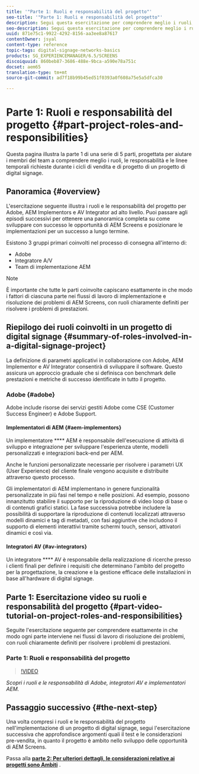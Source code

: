 ```yaml
---
title: '"Parte 1: Ruoli e responsabilità del progetto"'
seo-title: '"Parte 1: Ruoli e responsabilità del progetto"'
description: Segui questa esercitazione per comprendere meglio i ruoli, le responsabilità e le linee temporali richiesti durante il ciclo di vita delle vendite e dei progetti per un progetto di digital signage.
seo-description: Segui questa esercitazione per comprendere meglio i ruoli, le responsabilità e le linee temporali richiesti durante il ciclo di vita delle vendite e dei progetti per un progetto di digital signage.
uuid: 871e75c1-9922-4292-8156-aa3ee8a87617
contentOwner: jsyal
content-type: reference
topic-tags: digital-signage-networks-basics
products: SG_EXPERIENCEMANAGER/6.5/SCREENS
discoiquuid: 860beb87-3686-488e-9bca-a590e78a751c
docset: aem65
translation-type: tm+mt
source-git-commit: ad7f18b99b45ed51f0393a0f608a75e5a5dfca30

---
```



# Parte 1: Ruoli e responsabilità del progetto {#part-project-roles-and-responsibilities}

Questa pagina illustra la parte 1 di una serie di 5 parti, progettata per aiutare i membri del team a comprendere meglio i ruoli, le responsabilità e le linee temporali richieste durante i cicli di vendita e di progetto di un progetto di digital signage.

## Panoramica {#overview}

L'esercitazione seguente illustra i ruoli e le responsabilità del progetto per Adobe, AEM Implementors e AV Integrator ad alto livello. Puoi passare agli episodi successivi per ottenere una panoramica completa su come sviluppare con successo le opportunità di AEM Screens e posizionare le implementazioni per un successo a lungo termine.

Esistono 3 gruppi primari coinvolti nel processo di consegna all'interno di:

* Adobe
* Integratore A/V
* Team di implementazione AEM

>[!NOTE]
>
>È importante che tutte le parti coinvolte capiscano esattamente in che modo i fattori di ciascuna parte nei flussi di lavoro di implementazione e risoluzione dei problemi di AEM Screens, con ruoli chiaramente definiti per risolvere i problemi di prestazioni.

## Riepilogo dei ruoli coinvolti in un progetto di digital signage {#summary-of-roles-involved-in-a-digital-signage-project}

La definizione di parametri applicativi in collaborazione con Adobe, AEM Implementor e AV Integrator consentirà di sviluppare il software. Questo assicura un approccio graduale che si definisca con benchmark delle prestazioni e metriche di successo identificate in tutto il progetto.

### Adobe {#adobe}

Adobe include risorse dei servizi gestiti Adobe come CSE (Customer Success Engineer) e Adobe Support.

#### Implementatori di AEM {#aem-implementors}

Un implementatore **** AEM è responsabile dell'esecuzione di attività di sviluppo e integrazione per sviluppare l'esperienza utente, modelli personalizzati e integrazioni back-end per AEM.

Anche le funzioni personalizzate necessarie per risolvere i parametri UX (User Experience) del cliente finale vengono acquisite e distribuite attraverso questo processo.

Gli implementatori di AEM implementano in genere funzionalità personalizzate in più fasi nel tempo e nelle posizioni. Ad esempio, possono innanzitutto stabilire il supporto per la riproduzione di video loop di base o di contenuti grafici statici. La fase successiva potrebbe includere la possibilità di supportare la riproduzione di contenuti localizzati attraverso modelli dinamici e tag di metadati, con fasi aggiuntive che includono il supporto di elementi interattivi tramite schermi touch, sensori, attivatori dinamici e così via.

#### Integratori AV {#av-integrators}

Un integratore **** AV è responsabile della realizzazione di ricerche presso i clienti finali per definire i requisiti che determinano l'ambito del progetto per la progettazione, la creazione e la gestione efficace delle installazioni in base all'hardware di digital signage.

## Parte 1: Esercitazione video su ruoli e responsabilità del progetto {#part-video-tutorial-on-project-roles-and-responsibilities}

Seguite l'esercitazione seguente per comprendere esattamente in che modo ogni parte interviene nei flussi di lavoro di risoluzione dei problemi, con ruoli chiaramente definiti per risolvere i problemi di prestazioni.

### Parte 1: Ruoli e responsabilità del progetto

>[!VIDEO](https://video.tv.adobe.com/v/28375?captions=ita)

*Scopri i ruoli e le responsabilità di Adobe, integratori AV e implementatori AEM.*

## Passaggio successivo {#the-next-step}

Una volta compresi i ruoli e le responsabilità del progetto nell'implementazione di un progetto di digital signage, segui l'esercitazione successiva che approfondisce argomenti quali il test e le considerazioni pre-vendita, in quanto il progetto è ambito nello sviluppo delle opportunità di AEM Screens.

Passa alla **[parte 2: Per ulteriori dettagli, le considerazioni relative ai progetti sono Ambiti](project-considerations.md)** .
